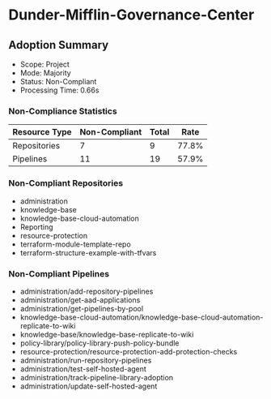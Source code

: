 # Dunder-Mifflin-Governance-Center

## Adoption Summary

- Scope: Project
- Mode: Majority
- Status: Non-Compliant
- Processing Time: 0.66s

### Non-Compliance Statistics

| Resource Type | Non-Compliant | Total | Rate |
|---------------|---------------|-------|------|
| Repositories | 7 | 9 | 77.8% |
| Pipelines | 11 | 19 | 57.9% |

### Non-Compliant Repositories

- administration
- knowledge-base
- knowledge-base-cloud-automation
- Reporting
- resource-protection
- terraform-module-template-repo
- terraform-structure-example-with-tfvars

### Non-Compliant Pipelines

- administration/add-repository-pipelines
- administration/get-aad-applications
- administration/get-pipelines-by-pool
- knowledge-base-cloud-automation/knowledge-base-cloud-automation-replicate-to-wiki
- knowledge-base/knowledge-base-replicate-to-wiki
- policy-library/policy-library-push-policy-bundle
- resource-protection/resource-protection-add-protection-checks
- administration/run-repository-pipelines
- administration/test-self-hosted-agent
- administration/track-pipeline-library-adoption
- administration/update-self-hosted-agent
